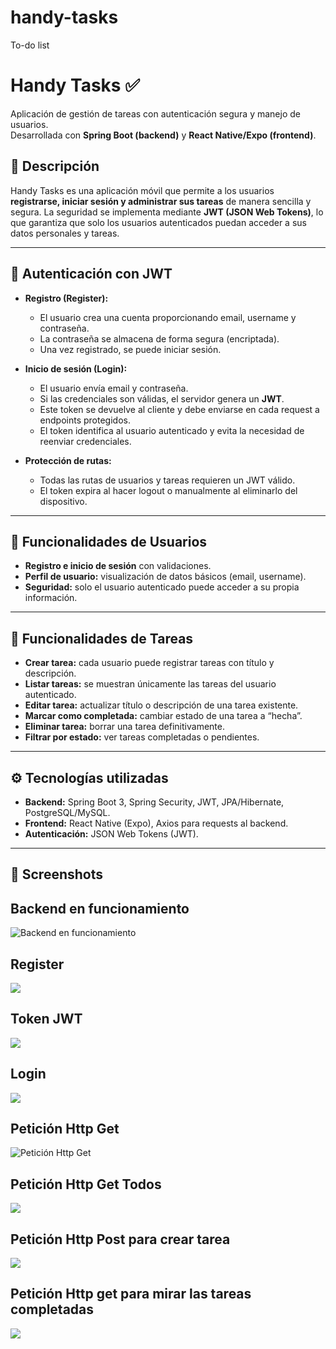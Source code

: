 # handy-tasks
To-do list

# Handy Tasks ✅

Aplicación de gestión de tareas con autenticación segura y manejo de usuarios.  
Desarrollada con **Spring Boot (backend)** y **React Native/Expo (frontend)**.  

## 🚀 Descripción
Handy Tasks es una aplicación móvil que permite a los usuarios **registrarse, iniciar sesión y administrar sus tareas** de manera sencilla y segura. La seguridad se implementa mediante **JWT (JSON Web Tokens)**, lo que garantiza que solo los usuarios autenticados puedan acceder a sus datos personales y tareas.

---

## 🔑 Autenticación con JWT
- **Registro (Register):**
  - El usuario crea una cuenta proporcionando email, username y contraseña.
  - La contraseña se almacena de forma segura (encriptada).
  - Una vez registrado, se puede iniciar sesión.

- **Inicio de sesión (Login):**
  - El usuario envía email y contraseña.
  - Si las credenciales son válidas, el servidor genera un **JWT**.
  - Este token se devuelve al cliente y debe enviarse en cada request a endpoints protegidos.
  - El token identifica al usuario autenticado y evita la necesidad de reenviar credenciales.

- **Protección de rutas:**
  - Todas las rutas de usuarios y tareas requieren un JWT válido.
  - El token expira al hacer logout o manualmente al eliminarlo del dispositivo.

---

## 👤 Funcionalidades de Usuarios
- **Registro e inicio de sesión** con validaciones.
- **Perfil de usuario:** visualización de datos básicos (email, username).
- **Seguridad:** solo el usuario autenticado puede acceder a su propia información.

---

## 📝 Funcionalidades de Tareas
- **Crear tarea:** cada usuario puede registrar tareas con título y descripción.
- **Listar tareas:** se muestran únicamente las tareas del usuario autenticado.
- **Editar tarea:** actualizar título o descripción de una tarea existente.
- **Marcar como completada:** cambiar estado de una tarea a “hecha”.
- **Eliminar tarea:** borrar una tarea definitivamente.
- **Filtrar por estado:** ver tareas completadas o pendientes.

---

## ⚙️ Tecnologías utilizadas
- **Backend:** Spring Boot 3, Spring Security, JWT, JPA/Hibernate, PostgreSQL/MySQL.  
- **Frontend:** React Native (Expo), Axios para requests al backend.  
- **Autenticación:** JSON Web Tokens (JWT).  

---

## 📸 Screenshots  

## Backend en funcionamiento
![Backend en funcionamiento](assets/backendrun.png)
## Register
![](assets/backendregister.jpg)
## Token JWT
![](assets/backendtoken.jpg)
## Login
![](assets/backendlogin.jpg)
## Petición Http Get
![Petición Http Get](assets/backendget.png)
## Petición Http Get Todos
![](assets/backendgettodos.jpg)
## Petición Http Post para crear tarea
![](assets/backendposttarea.jpg)
## Petición Http get para mirar las tareas completadas
![](assets/backendgettareac.jpg)



